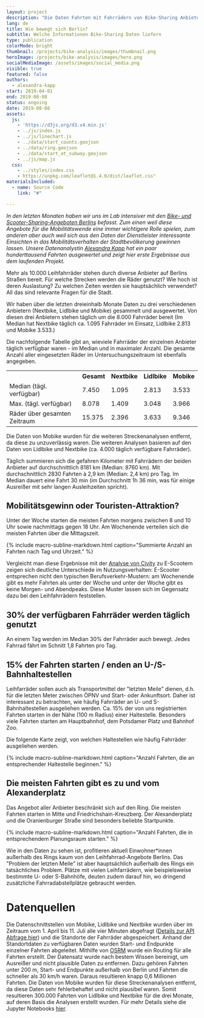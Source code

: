 ```yaml
---
layout: project
description: "Die Daten Fahrten mit Fahrrädern von Bike-Sharing Anbietern wurden für einen Zeitraum von dreieinhalb Monaten gesammelt und ausgewertet, um Rückschlüsse auf Mobilitätsverhalten gewinnen zu können."
lang: de
title: Wie bewegt sich Berlin?
subtitle: Welche Informationen Bike-Sharing Daten liefern
type: publication
colorMode: bright
thumbnail: /projects/bike-analysis/images/thumbnail.png
heroImage: /projects/bike-analysis/images/hero.png
socialMediaImage: /assets/images/social_media.png
visible: true
featured: false
authors:
  - alexandra-kapp
start: 2019-04-01
end: 2019-08-08
status: ongoing
date: 2019-08-08
assets:
  js:
    - 'https://d3js.org/d3.v4.min.js'
    - ../js/index.js
    - ../js/linechart.js
    - ../data/start_counts.geojson
    - ../data/ring.geojson
    - ../data/start_at_subway.geojson
    - ../js/map.js
  css:
    - ../styles/index.css
    - https://unpkg.com/leaflet@1.4.0/dist/leaflet.css"
materialsIncluded:
  - name: Source Code
    link: "#"

---
```

<script src="https://unpkg.com/leaflet@1.4.0/dist/leaflet.js"
integrity="sha512-QVftwZFqvtRNi0ZyCtsznlKSWOStnDORoefr1enyq5mVL4tmKB3S/EnC3rRJcxCPavG10IcrVGSmPh6Qw5lwrg=="
crossorigin=""></script>

_In den letzten Monaten haben wir uns im Lab intensiver mit den [Bike- und Scooter-Sharing-Angeboten Berlins](https://lab.technologiestiftung-berlin.de/projects/bike-sharing/de/) befasst. Zum einen weil diese Angebote für die Mobilitätswende eine immer wichtigere Rolle spielen, zum anderen aber auch weil sich aus den Daten der Dienstleister interessante Einsichten in das Mobilitätsverhalten der Stadtbevölkerung gewinnen lassen. Unsere Datenanalystin [Alexandra Kapp](https://twitter.com/lxndrkp) hat ein paar hunderttausend Fahrten ausgewertet und zeigt hier erste Ergebnisse aus dem laufenden Projekt._

Mehr als 10.000 Leihfahrräder stehen durch diverse Anbieter auf Berlins Straßen bereit. Für welche Strecken werden die Räder genutzt? Wie hoch ist deren Auslastung? Zu welchen Zeiten werden sie hauptsächlich verwendet? All das sind relevante Fragen für die Stadt.

Wir haben über die letzten dreieinhalb Monate Daten zu drei verschiedenen Anbietern (Nextbike, Lidlbike und Mobike) gesammelt und ausgewertet. Von diesen drei Anbietern stehen täglich um die 8.000 Fahrräder bereit (Im Median hat Nextbike täglich ca. 1.095 Fahrräder im Einsatz, Lidlbike 2.813 und Mobike 3.533.)

Die nachfolgende Tabelle gibt an, wieviele Fahrräder der einzelnen Anbieter täglich verfügbar waren - im Median und in maximaler Anzahl. Die gesamte Anzahl aller eingesetzten Räder im Untersuchungs­zeitraum ist ebenfalls angegeben.

<div class = 'project-text'>
<table class = 'table'> <tr> <th></th> <th>Gesamt</th><th>Nextbike</th> <th>Lidlbike</th> <th>Mobike</th></tr>
<tr> <td>Median (tägl. verfügbar)</td> <td>7.450</td><td>1.095</td> <td>2.813</td> <td>3.533</td> </tr>
<tr> <td>Max. (tägl. verfügbar)</td> <td>8.078</td><td>1.409</td> <td>3.048</td> <td>3.966</td></tr>
<tr> <td>Räder über gesamten Zeitraum</td> <td>15.375</td><td>2.396</td> <td>3.633</td> <td>9.346</td></tr>
</table>
</div>
Die Daten von Mobike wurden für die weiteren Streckenanalysen entfernt, da diese zu unzuverlässig waren. Die weiteren Analysen basieren auf den Daten von Lidlbike und Nextbike (ca. 4.000 täglich verfügbare Fahrräder).

Täglich summieren sich die gefahren Kilometer mit Fahrrädern der beiden Anbieter auf durchschnittlich 8181 km (Median: 8760 km). Mit durchschnittlich 2830 Fahrten à 2,9 km (Median: 2,4 km) pro Tag. Im Median dauert eine Fahrt 30 min (im Durchschnitt 1h 36 min, was für einige Ausreißer mit sehr langen Ausleihzeiten spricht).

## Mobilitätsgewinn oder Touristen-Attraktion?

Unter der Woche starten die meisten Fahrten morgens zwischen 8 und 10 Uhr sowie nachmittags gegen 18 Uhr. Am Wochenende verteilen sich die meisten Fahrten über die Mittagszeit.

<div id= "word_count_linechart" alt="Liniendiagramm mit Anzahlen an schriftlichen Anfragen nach Jahren"></div>
{% include macro-subline-markdown.html caption="Summierte Anzahl an Fahrten nach Tag und Uhrzeit." %}
<p></p>

Vergleicht man diese Ergebnisse mit der [Analyse von Civity](http://scooters.civity.de/) zu E-Scootern zeigen sich deutliche Unterschiede im Nutzungsverhalten:
E-Scooter entsprechen nicht den typischen Berufsverkehr-Mustern: am Wochenende gibt es mehr Fahrten als unter der Woche und unter der Woche gibt es keine Morgen- und Abendpeaks. Diese Muster lassen sich im Gegensatz dazu bei den Leihfahrrädern feststellen.

## 30% der verfügbaren Fahrräder werden täglich genutzt
An einem Tag werden im Median 30% der Fahrräder auch bewegt. Jedes Fahrrad fährt im Schnitt 1,8 Fahrten pro Tag.

## 15% der Fahrten starten / enden an U-/S-Bahnhaltestellen
Leihfarräder sollen auch als Transportmittel der "letzten Meile" dienen, d.h. für die letzten Meter zwischen ÖPNV und Start- oder Ankunftsort. Daher ist interessant zu betrachten, wie häufig Fahrräder an U- und S-Bahnhaltestellen ausgeliehen werden.
Ca. 15% der von uns registrierten Fahrten starten in der Nähe (100 m Radius) einer Haltestelle. Besonders viele Fahrten starten am Hauptbahnhof, dem Potsdamer Platz und Bahnhof Zoo.

Die folgende Karte zeigt, von welchen Haltestellen wie häufig Fahrräder ausgeliehen werden.

<div class="map" id= "mapvbb" alt=""></div>
{% include macro-subline-markdown.html caption="Anzahl Fahrten, die an entsprechender Haltestelle beginnen." %}
<p></p>

## Die meisten Fahrten gibt es zu und vom Alexanderplatz
Das Angebot aller Anbieter beschränkt sich auf den Ring. Die meisten Fahrten starten in Mitte und Friedrichshain-Kreuzberg. Der Alexanderplatz und die Oranienburger Straße sind besonders beliebte Startpunkte.

<div class= "map" id= "map" alt=""></div>
{% include macro-subline-markdown.html caption="Anzahl Fahrten, die in entsprechendem Planungsraum starten." %}
<p></p>

Wie in den Daten zu sehen ist, profitieren aktuell Einwohner*innen außerhalb des Rings kaum von den Leihfahrrad-Angebote Berlins. Das "Problem der letzten Meile" ist aber hauptsächlich außerhalb des Rings ein tatsächliches Problem. Plätze mit vielen Leihfarrädern, wie beispielsweise bestimmte U- oder S-Bahnhöfe, deuten zudem darauf hin, wo dringend zusätzliche Fahrradabstellplätze gebraucht werden.

# Datenquellen
Die Datenschnittstellen von Mobike, Lidlbike und Nextbike wurden über im Zeitraum vom 1. April bis 11. Juli alle vier Minuten abgefragt ([Details zur API Abfrage hier](https://lab.technologiestiftung-berlin.de/projects/bike-sharing/de/)) und die Standorte der Fahrräder abgespeichert. Anhand der Standortdaten zu verfügbaren Daten wurden Start- und Endpunkte einzelner Fahrten abgeleitet. Mithilfe von [OSRM](http://project-osrm.org/) wurde ein Routing für alle Fahrten erstellt. Der Datensatz wurde nach bestem Wissen bereinigt, um Ausreißer und nicht plausible Daten zu entfernen. Dazu gehören Fahrten unter 200 m, Start- und Endpunkte außerhalb von Berlin und Fahrten die schneller als 30 km/h waren. Daraus resultieren knapp 0,6 Millionen Fahrten. Die Daten von Mobike wurden für diese Streckenanalysen entfernt, da diese Daten sehr fehlerbehaftet und nicht plausibel waren. Somit resultieren 300.000 Fahrten von Lidlbike und Nextbike für die drei Monate, auf deren Basis die Analysen erstellt wurden.
Für mehr Details siehe die Jupyter Notebooks [hier](https://github.com/technologiestiftung/bike-sharing/blob/master/README.md).
